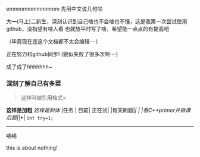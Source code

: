 emmmmmmmmmmm
先用中文说几句哈

大~~一~~(马上)二新生，深刻认识到自己啥也不会啥也不懂，这是我第一次尝试使用github，没指望有啥人看
也就放平时写了啥，希望能一点点的有提高吧

（毕竟现在连这个文档都不太会编辑····）

正在努力和github同步!
(貌似失败了很多次啊····)

成了成了hhhhhhh~

### 深刻了解自己有多菜
>这样叫做引用格式<

**这样是加粗**
*这样是斜体*
|任务 | 目前| 正在试|
|每天刷题|*| |
|看C++primer并做课后题|*|*|
`int try=1;`
***
~~啧啧~~

this is about nothing!